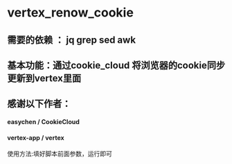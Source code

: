 # vertex_renow_cookie

## 需要的依赖 ： jq grep sed awk

## 基本功能：通过cookie_cloud 将浏览器的cookie同步更新到vertex里面

## 感谢以下作者：

#### easychen / CookieCloud
#### vertex-app / vertex

使用方法:填好脚本前面参数，运行即可

